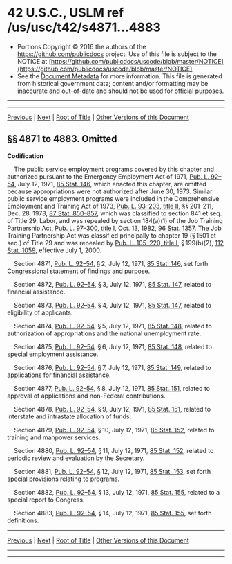 ---
---

# 42 U.S.C., USLM ref /us/usc/t42/s4871...4883

* Portions Copyright © 2016 the authors of the https://github.com/publicdocs project.
  Use of this file is subject to the NOTICE at [https://github.com/publicdocs/uscode/blob/master/NOTICE](https://github.com/publicdocs/uscode/blob/master/NOTICE)
* See the [Document Metadata](././../../../..//README.md) for more information.
  This file is generated from historical government data; content and/or formatting may be inaccurate and out-of-date and should not be used for official purposes.

----------
----------

[Previous](./../../../..//us/usc/t42/ch64/m__us_usc_t42_ch64.md) | [Next](./../../../..//us/usc/t42/ch65/m__us_usc_t42_ch65.md) | [Root of Title](./../../../../) | [Other Versions of this Document](https://publicdocs.github.io/go/links?ns=uslm&ref=%2Fus%2Fusc%2Ft42%2Fs4871...4883)

## §§ 4871 to 4883. Omitted

 __Codification__ 

    The public service employment programs covered by this chapter and authorized pursuant to the Emergency Employment Act of 1971, [Pub. L. 92–54][/us/pl/92/54], July 12, 1971, [85 Stat. 146][/us/stat/85/146], which enacted this chapter, are omitted because appropriations were not authorized after June 30, 1973. Similar public service employment programs were included in the Comprehensive Employment and Training Act of 1973, [Pub. L. 93–203, title II][/us/pl/93/203/tII], §§ 201–211, Dec. 28, 1973, [87 Stat. 850–857][/us/stat/87/850-857], which was classified to section 841 et seq. of Title 29, Labor, and was repealed by section 184(a)(1) of the Job Training Partnership Act, [Pub. L. 97–300, title I][/us/pl/97/300/tI], Oct. 13, 1982, [96 Stat. 1357][/us/stat/96/1357]. The Job Training Partnership Act was classified principally to chapter 19 (§ 1501 et seq.) of Title 29 and was repealed by [Pub. L. 105–220, title I][/us/pl/105/220/tI], § 199(b)(2), [112 Stat. 1059][/us/stat/112/1059], effective July 1, 2000.

    Section 4871, [Pub. L. 92–54][/us/pl/92/54], § 2, July 12, 1971, [85 Stat. 146][/us/stat/85/146], set forth Congressional statement of findings and purpose.

    Section 4872, [Pub. L. 92–54][/us/pl/92/54], § 3, July 12, 1971, [85 Stat. 147][/us/stat/85/147], related to financial assistance.

    Section 4873, [Pub. L. 92–54][/us/pl/92/54], § 4, July 12, 1971, [85 Stat. 147][/us/stat/85/147], related to eligibility of applicants.

    Section 4874, [Pub. L. 92–54][/us/pl/92/54], § 5, July 12, 1971, [85 Stat. 148][/us/stat/85/148], related to authorization of appropriations and the national unemployment rate.

    Section 4875, [Pub. L. 92–54][/us/pl/92/54], § 6, July 12, 1971, [85 Stat. 148][/us/stat/85/148], related to special employment assistance.

    Section 4876, [Pub. L. 92–54][/us/pl/92/54], § 7, July 12, 1971, [85 Stat. 149][/us/stat/85/149], related to applications for financial assistance.

    Section 4877, [Pub. L. 92–54][/us/pl/92/54], § 8, July 12, 1971, [85 Stat. 151][/us/stat/85/151], related to approval of applications and non-Federal contributions.

    Section 4878, [Pub. L. 92–54][/us/pl/92/54], § 9, July 12, 1971, [85 Stat. 151][/us/stat/85/151], related to interstate and intrastate allocation of funds.

    Section 4879, [Pub. L. 92–54][/us/pl/92/54], § 10, July 12, 1971, [85 Stat. 152][/us/stat/85/152], related to training and manpower services.

    Section 4880, [Pub. L. 92–54][/us/pl/92/54], § 11, July 12, 1971, [85 Stat. 152][/us/stat/85/152], related to periodic review and evaluation by the Secretary.

    Section 4881, [Pub. L. 92–54][/us/pl/92/54], § 12, July 12, 1971, [85 Stat. 153][/us/stat/85/153], set forth special provisions relating to programs.

    Section 4882, [Pub. L. 92–54][/us/pl/92/54], § 13, July 12, 1971, [85 Stat. 155][/us/stat/85/155], related to a special report to Congress.

    Section 4883, [Pub. L. 92–54][/us/pl/92/54], § 14, July 12, 1971, [85 Stat. 155][/us/stat/85/155], set forth definitions.

----------

[Previous](./../../../..//us/usc/t42/ch64/m__us_usc_t42_ch64.md) | [Next](./../../../..//us/usc/t42/ch65/m__us_usc_t42_ch65.md) | [Root of Title](./../../../../) | [Other Versions of this Document](https://publicdocs.github.io/go/links?ns=uslm&ref=%2Fus%2Fusc%2Ft42%2Fs4871...4883)

----------
----------

[/us/pl/92/54]: https://publicdocs.github.io/go/links?ns=uslm&ref=%2Fus%2Fpl%2F92%2F54
[/us/stat/85/146]: https://publicdocs.github.io/go/links?ns=uslm&ref=%2Fus%2Fstat%2F85%2F146
[/us/pl/93/203/tII]: https://publicdocs.github.io/go/links?ns=uslm&ref=%2Fus%2Fpl%2F93%2F203%2FtII
[/us/stat/87/850-857]: https://publicdocs.github.io/go/links?ns=uslm&ref=%2Fus%2Fstat%2F87%2F850-857
[/us/pl/97/300/tI]: https://publicdocs.github.io/go/links?ns=uslm&ref=%2Fus%2Fpl%2F97%2F300%2FtI
[/us/stat/96/1357]: https://publicdocs.github.io/go/links?ns=uslm&ref=%2Fus%2Fstat%2F96%2F1357
[/us/pl/105/220/tI]: https://publicdocs.github.io/go/links?ns=uslm&ref=%2Fus%2Fpl%2F105%2F220%2FtI
[/us/stat/112/1059]: https://publicdocs.github.io/go/links?ns=uslm&ref=%2Fus%2Fstat%2F112%2F1059
[/us/pl/92/54]: https://publicdocs.github.io/go/links?ns=uslm&ref=%2Fus%2Fpl%2F92%2F54
[/us/stat/85/146]: https://publicdocs.github.io/go/links?ns=uslm&ref=%2Fus%2Fstat%2F85%2F146
[/us/pl/92/54]: https://publicdocs.github.io/go/links?ns=uslm&ref=%2Fus%2Fpl%2F92%2F54
[/us/stat/85/147]: https://publicdocs.github.io/go/links?ns=uslm&ref=%2Fus%2Fstat%2F85%2F147
[/us/pl/92/54]: https://publicdocs.github.io/go/links?ns=uslm&ref=%2Fus%2Fpl%2F92%2F54
[/us/stat/85/147]: https://publicdocs.github.io/go/links?ns=uslm&ref=%2Fus%2Fstat%2F85%2F147
[/us/pl/92/54]: https://publicdocs.github.io/go/links?ns=uslm&ref=%2Fus%2Fpl%2F92%2F54
[/us/stat/85/148]: https://publicdocs.github.io/go/links?ns=uslm&ref=%2Fus%2Fstat%2F85%2F148
[/us/pl/92/54]: https://publicdocs.github.io/go/links?ns=uslm&ref=%2Fus%2Fpl%2F92%2F54
[/us/stat/85/148]: https://publicdocs.github.io/go/links?ns=uslm&ref=%2Fus%2Fstat%2F85%2F148
[/us/pl/92/54]: https://publicdocs.github.io/go/links?ns=uslm&ref=%2Fus%2Fpl%2F92%2F54
[/us/stat/85/149]: https://publicdocs.github.io/go/links?ns=uslm&ref=%2Fus%2Fstat%2F85%2F149
[/us/pl/92/54]: https://publicdocs.github.io/go/links?ns=uslm&ref=%2Fus%2Fpl%2F92%2F54
[/us/stat/85/151]: https://publicdocs.github.io/go/links?ns=uslm&ref=%2Fus%2Fstat%2F85%2F151
[/us/pl/92/54]: https://publicdocs.github.io/go/links?ns=uslm&ref=%2Fus%2Fpl%2F92%2F54
[/us/stat/85/151]: https://publicdocs.github.io/go/links?ns=uslm&ref=%2Fus%2Fstat%2F85%2F151
[/us/pl/92/54]: https://publicdocs.github.io/go/links?ns=uslm&ref=%2Fus%2Fpl%2F92%2F54
[/us/stat/85/152]: https://publicdocs.github.io/go/links?ns=uslm&ref=%2Fus%2Fstat%2F85%2F152
[/us/pl/92/54]: https://publicdocs.github.io/go/links?ns=uslm&ref=%2Fus%2Fpl%2F92%2F54
[/us/stat/85/152]: https://publicdocs.github.io/go/links?ns=uslm&ref=%2Fus%2Fstat%2F85%2F152
[/us/pl/92/54]: https://publicdocs.github.io/go/links?ns=uslm&ref=%2Fus%2Fpl%2F92%2F54
[/us/stat/85/153]: https://publicdocs.github.io/go/links?ns=uslm&ref=%2Fus%2Fstat%2F85%2F153
[/us/pl/92/54]: https://publicdocs.github.io/go/links?ns=uslm&ref=%2Fus%2Fpl%2F92%2F54
[/us/stat/85/155]: https://publicdocs.github.io/go/links?ns=uslm&ref=%2Fus%2Fstat%2F85%2F155
[/us/pl/92/54]: https://publicdocs.github.io/go/links?ns=uslm&ref=%2Fus%2Fpl%2F92%2F54
[/us/stat/85/155]: https://publicdocs.github.io/go/links?ns=uslm&ref=%2Fus%2Fstat%2F85%2F155


